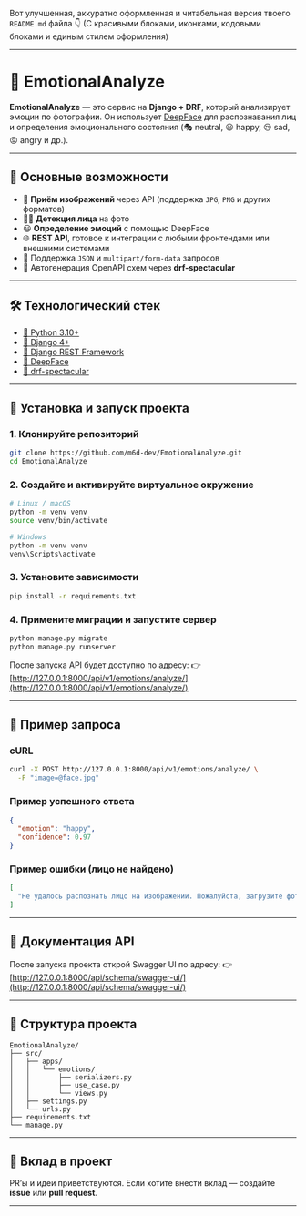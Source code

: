 Вот улучшенная, аккуратно оформленная и читабельная версия твоего `README.md` файла 👇
(С красивыми блоками, иконками, кодовыми блоками и единым стилем оформления)

---

# 🧠 EmotionalAnalyze

**EmotionalAnalyze** — это сервис на **Django + DRF**, который анализирует эмоции по фотографии.
Он использует [DeepFace](https://pypi.org/project/deepface/) для распознавания лиц и определения эмоционального состояния (🎭 neutral, 😃 happy, 😢 sad, 😡 angry и др.).

---

## 🚀 Основные возможности

* 📸 **Приём изображений** через API (поддержка `JPG`, `PNG` и других форматов)
* 🧍‍♂️ **Детекция лица** на фото
* 😃 **Определение эмоций** с помощью DeepFace
* 🌐 **REST API**, готовое к интеграции с любыми фронтендами или внешними системами
* 📝 Поддержка `JSON` и `multipart/form-data` запросов
* 📄 Автогенерация OpenAPI схем через **drf-spectacular**

---

## 🛠️ Технологический стек

* [🐍 Python 3.10+](https://www.python.org/)
* [🌿 Django 4+](https://www.djangoproject.com/)
* [🧰 Django REST Framework](https://www.django-rest-framework.org/)
* [🧠 DeepFace](https://github.com/serengil/deepface)
* [📜 drf-spectacular](https://drf-spectacular.readthedocs.io/)

---

## 📂 Установка и запуск проекта

### 1. Клонируйте репозиторий

```bash
git clone https://github.com/m6d-dev/EmotionalAnalyze.git
cd EmotionalAnalyze
```

### 2. Создайте и активируйте виртуальное окружение

```bash
# Linux / macOS
python -m venv venv
source venv/bin/activate

# Windows
python -m venv venv
venv\Scripts\activate
```

### 3. Установите зависимости

```bash
pip install -r requirements.txt
```

### 4. Примените миграции и запустите сервер

```bash
python manage.py migrate
python manage.py runserver
```

После запуска API будет доступно по адресу:
👉 [http://127.0.0.1:8000/api/v1/emotions/analyze/](http://127.0.0.1:8000/api/v1/emotions/analyze/)

---

## 🧪 Пример запроса

### cURL

```bash
curl -X POST http://127.0.0.1:8000/api/v1/emotions/analyze/ \
  -F "image=@face.jpg"
```

### Пример успешного ответа

```json
{
  "emotion": "happy",
  "confidence": 0.97
}
```

### Пример ошибки (лицо не найдено)

```json
[
  "Не удалось распознать лицо на изображении. Пожалуйста, загрузите фото с видимым лицом."
]
```

---

## 📜 Документация API

После запуска проекта открой Swagger UI по адресу:
👉 [http://127.0.0.1:8000/api/schema/swagger-ui/](http://127.0.0.1:8000/api/schema/swagger-ui/)

---

## 🧰 Структура проекта

```
EmotionalAnalyze/
├── src/
│   ├── apps/
│   │   └── emotions/
│   │       ├── serializers.py
│   │       ├── use_case.py
│   │       └── views.py
│   ├── settings.py
│   └── urls.py
├── requirements.txt
└── manage.py
```

---

## 🤝 Вклад в проект

PR’ы и идеи приветствуются.
Если хотите внести вклад — создайте **issue** или **pull request**.

---
